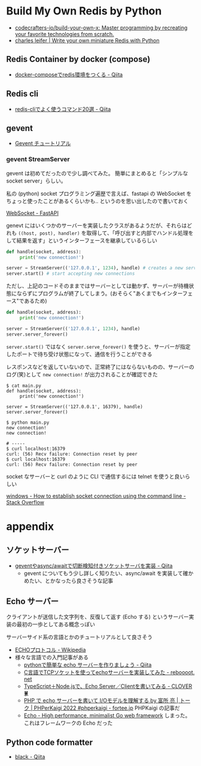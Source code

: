 # Build My Own Redis by Python

* [codecrafters-io/build-your-own-x: Master programming by recreating your favorite technologies from scratch.](https://github.com/codecrafters-io/build-your-own-x#build-your-own-database)
* [charles leifer | Write your own miniature Redis with Python](https://charlesleifer.com/blog/building-a-simple-redis-server-with-python/)

## Redis Container by docker (compose)

* [docker-composeでredis環境をつくる - Qiita](https://qiita.com/uggds/items/5e4f8fee180d77c06ee1)

## Redis cli

* [redis-cliでよく使うコマンド20選 - Qiita](https://qiita.com/hatsu/items/a52817364160e0b6bb60)

## gevent

* [Gevent チュートリアル](https://methane.github.io/gevent-tutorial-ja/)

### gevent StreamServer

gevent は初めてだったので少し調べてみた。
簡単にまとめると「シンプルなsocket server」らしい。

私の (python) socket プログラミング遍歴で言えば、fastapi の WebSocket をちょっと使ったことがあるくらいかも.. というのを思い出したので書いておく

[WebSocket - FastAPI](https://fastapi.tiangolo.com/ja/advanced/websockets/)

genevt にはいくつかのサーバーを実装したクラスがあるようだが、それらはどれも `((host, post), handler)` を取得して、「呼び出すと内部でハンドル処理をして結果を返す」というインターフェースを継承しているらしい

```python
def handle(socket, address):
     print('new connection!')

server = StreamServer(('127.0.0.1', 1234), handle) # creates a new server
server.start() # start accepting new connections
```

ただし、上記のコードそのままではサーバーとしては動かず、サーバーが待機状態にならずにプログラムが終了してしまう。(おそらく"あくまでもインターフェース"であるため)

```python
def handle(socket, address):
     print('new connection!')

server = StreamServer(('127.0.0.1', 1234), handle)
server.server_forever()
```

`server.start()` ではなく `server.serve_forever()` を使うと、サーバーが指定したポートで待ち受け状態になって、通信を行うことができる

レスポンスなどを返していないので、正常終了にはならないものの、サーバーのログ(笑)として `new connection!` が出力されることが確認できた

```shell
$ cat main.py
def handle(socket, address):
     print('new connection!')

server = StreamServer(('127.0.0.1', 16379), handle)
server.server_forever()

$ python main.py
new connection!
new connection!

# -----
$ curl localhost:16379
curl: (56) Recv failure: Connection reset by peer
$ curl localhost:16379
curl: (56) Recv failure: Connection reset by peer
```

socket なサーバーと curl のように CLI で通信するには telnet を使うと良いらしい

[windows - How to establish socket connection using the command line - Stack Overflow](https://stackoverflow.com/questions/20346456/how-to-establish-socket-connection-using-the-command-line)

# appendix

## ソケットサーバー

- [geventやasync/awaitで切断検知付きソケットサーバを実装 - Qiita](https://qiita.com/haminiku/items/0af7c47f073e05b4424c)
  - gevent についてもう少し詳しく知りたい、async/await を実装して確かめたい、とかなったら良さそうな記事

## Echo サーバー

クライアントが送信した文字列を、反復して返す (Echo する) というサーバー実装の最初の一歩としてある概念っぽい

サーバーサイド系の言語とかのチュートリアルとして良さそう

- [ECHOプロトコル - Wikipedia](https://ja.wikipedia.org/wiki/ECHO%E3%83%97%E3%83%AD%E3%83%88%E3%82%B3%E3%83%AB)
- 様々な言語での入門記事がある
  - [pythonで簡単な echo サーバーを作りましょう - Qiita](https://qiita.com/iari/items/5872a024bbd362efe63b)
  - [C言語でTCPソケットを使ってechoサーバーを実装してみた - reboooot․net](https://reboooot.net/post/implement-tcp-echo-server/)
  - [TypeScript＋Node.jsで、Echo Server／Clientを書いてみる - CLOVER🍀](https://kazuhira-r.hatenablog.com/entry/2021/11/20/222927)
  - [PHP で echo サーバーを書いて I/Oモデルを理解する by 富所 亮 | トーク | PHPerKaigi 2022 #phperkaigi - fortee.jp](https://fortee.jp/phperkaigi-2022/proposal/bdffee45-28c2-4f8f-976e-bf1de310fdb1)
    PHPKaigi の記事だ
  - [Echo - High performance, minimalist Go web framework](https://echo.labstack.com/) 
    しまった。これはフレームワークの Echo だった

## Python code formatter

* [black - Qiita](https://qiita.com/sin9270/items/85e2dab4c0144c79987d#black)
